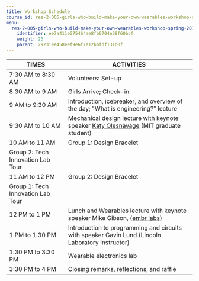```yaml
---
title: Workshop Schedule
course_id: res-2-005-girls-who-build-make-your-own-wearables-workshop-spring-2015
menu:
  res-2-005-girls-who-build-make-your-own-wearables-workshop-spring-2015:
    identifier: ee7a411e575464ae8fb6704e38f60bcf
    weight: 20
    parent: 29231ee458eef9e6f7e12bbfdf131b0f
---
```

| TIMES | ACTIVITIES |
| --- | --- |
| 7:30 AM to 8:30 AM | Volunteers: Set-up |
| 8:30 AM to 9 AM | Girls Arrive; Check-in |
| 9 AM to 9:30 AM | Introduction, icebreaker, and overview of the day; "What is engineering?" lecture |
| 9:30 AM to 10 AM | Mechanical design lecture with keynote speaker [Katy Olesnavage](http://video.mit.edu/watch/katy-olesnavage-designing-the-next-generation-prosthesis-26034/) (MIT graduate student) |
| 10 AM to 11 AM | Group 1: Design Bracelet |
| Group 2: Tech Innovation Lab Tour |
| 11 AM to 12 PM | Group 2: Design Bracelet |
| Group 1: Tech Innovation Lab Tour |
| 12 PM to 1 PM | Lunch and Wearables lecture with keynote speaker Mike Gibson, ([embr labs](http://www.embrlabs.com/)) |
| 1 PM to 1:30 PM | Introduction to programming and circuits with speaker Gavin Lund (Lincoln Laboratory Instructor) |
| 1:30 PM to 3:30 PM | Wearable electronics lab |
| 3:30 PM to 4 PM | Closing remarks, reflections, and raffle
